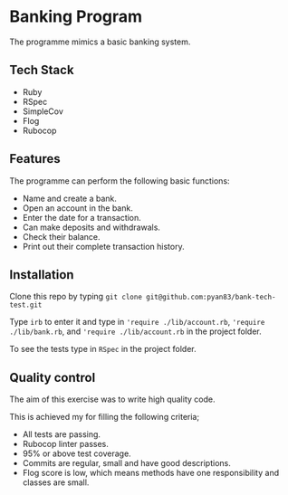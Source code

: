 # Banking Program
The programme mimics a basic banking system.

## Tech Stack
- Ruby
- RSpec
- SimpleCov
- Flog
- Rubocop

## Features
The programme can perform the following basic functions:

- Name and create a bank.
- Open an account in the bank.
- Enter the date for a transaction.
- Can make deposits and withdrawals.
- Check their balance.
- Print out their complete transaction history.

## Installation
Clone this repo by typing
`git clone git@github.com:pyan83/bank-tech-test.git`

Type `irb` to enter it and type in `'require ./lib/account.rb`,  `'require ./lib/bank.rb`, and `'require ./lib/account.rb` in the project folder.

To see the tests type in `RSpec` in the project folder.

## Quality control
The aim of this exercise was to write high quality code.

This is achieved my for filling the following criteria;
- All tests are passing.
- Rubocop linter passes.
- 95% or above test coverage.
- Commits are regular, small and have good descriptions.
- Flog score is low, which means methods have one responsibility and classes are small.
